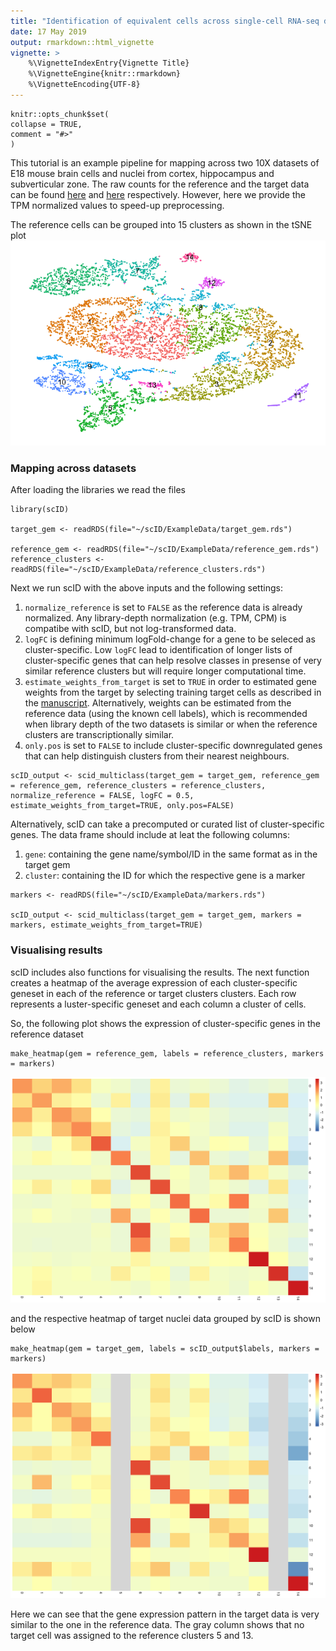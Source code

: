 ```yaml
---
title: "Identification of equivalent cells across single-cell RNA-seq datasets"
date: 17 May 2019
output: rmarkdown::html_vignette
vignette: >
    %\VignetteIndexEntry{Vignette Title}  
    %\VignetteEngine{knitr::rmarkdown}
    %\VignetteEncoding{UTF-8}
---
```

```{r setup, include = FALSE}
knitr::opts_chunk$set(
collapse = TRUE,
comment = "#>"
)
```

This tutorial is an example pipeline for mapping across two 10X datasets of E18 mouse brain cells and nuclei from cortex, hippocampus and subverticular zone. The raw counts for the reference and the target data can be found [here](https://support.10xgenomics.com/single-cell-gene-expression/datasets/2.1.0/neuron_9k) and [here](https://support.10xgenomics.com/single-cell-gene-expression/datasets/2.1.0/nuclei_900) respectively. However, here we provide the TPM normalized values to speed-up preprocessing.

The reference cells can be grouped into 15 clusters as shown in the tSNE plot
![](https://github.com/BatadaLab/scID/blob/master/ExampleData/figures/Reference_tSNE.png)

### Mapping across datasets
After loading the libraries we read the files
```
library(scID)

target_gem <- readRDS(file="~/scID/ExampleData/target_gem.rds")

reference_gem <- readRDS(file="~/scID/ExampleData/reference_gem.rds")
reference_clusters <- readRDS(file="~/scID/ExampleData/reference_clusters.rds")
```

Next we run scID with the above inputs and the following settings:
1. ```normalize_reference``` is set to ```FALSE``` as the reference data is already normalized. Any library-depth normalization (e.g. TPM, CPM) is compatibe with scID, but not log-transformed data. 
2. ```logFC``` is defining minimum logFold-change for a gene to be seleced as cluster-specific. Low ```logFC``` lead to identification of longer lists of cluster-specific genes that can help resolve classes in presense of very similar reference clusters but will require longer computational time.  
3. ```estimate_weights_from_target``` is set to ```TRUE``` in order to estimated gene weights from the target by selecting training target cells as described in the [manuscript](https://www.biorxiv.org/content/10.1101/470203v1). Alternatively, weights can be estimated from the reference data (using the known cell labels), which is recommended when library depth of the two datasets is similar or when the reference clusters are transcriptionally similar. 
4. ```only.pos``` is set to ```FALSE``` to include cluster-specific downregulated genes that can help distinguish clusters from their nearest neighbours. 

```
scID_output <- scid_multiclass(target_gem = target_gem, reference_gem = reference_gem, reference_clusters = reference_clusters, normalize_reference = FALSE, logFC = 0.5, estimate_weights_from_target=TRUE, only.pos=FALSE)
```

Alternatively, scID can take a precomputed or curated list of cluster-specific genes. The data frame should include at leat the following columns:
1. ```gene```: containing the gene name/symbol/ID in the same format as in the target gem
2. ```cluster```: containing the ID for which the respective gene is a marker 

```
markers <- readRDS(file="~/scID/ExampleData/markers.rds")

scID_output <- scid_multiclass(target_gem = target_gem, markers = markers, estimate_weights_from_target=TRUE)
```

### Visualising results 
scID includes also functions for visualising the results.
The next function creates a heatmap of the average expression of each cluster-specific geneset in each of the reference or target clusters clusters. Each row represents a luster-specific geneset and each column a cluster of cells.

So, the following plot shows the expression of cluster-specific genes in the reference dataset

```
make_heatmap(gem = reference_gem, labels = reference_clusters, markers = markers)
```
![](https://github.com/BatadaLab/scID/blob/master/ExampleData/figures/Reference_heatmap.png)

and the respective heatmap of target nuclei data grouped by scID is shown below
```
make_heatmap(gem = target_gem, labels = scID_output$labels, markers = markers)
```
![](https://github.com/BatadaLab/scID/blob/master/ExampleData/figures/Target_heatmap.png)

Here we can see that the gene expression pattern in the target data is very similar to the one in the reference data. The gray column shows that no target cell was assigned to the reference clusters 5 and 13.

